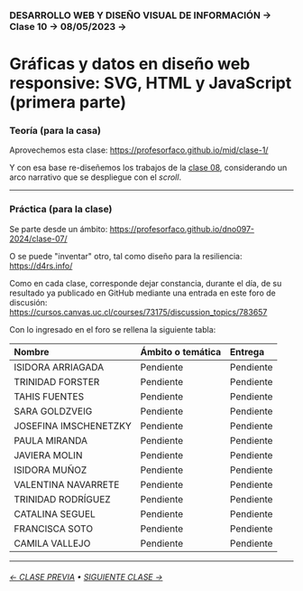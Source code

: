 ### DESARROLLO WEB Y DISEÑO VISUAL DE INFORMACIÓN → Clase 10 → 08/05/2023 → 


# Gráficas y datos en diseño web responsive: SVG, HTML y JavaScript (primera parte)

### Teoría (para la casa)

Aprovechemos esta clase: https://profesorfaco.github.io/mid/clase-1/

Y con esa base re-diseñemos los trabajos de la [clase 08](https://github.com/profesorfaco/dno097-2024/tree/main/clase-08), considerando un arco narrativo que se despliegue con el *scroll*. 

- - - - - - - - - - - - - - 

### Práctica (para la clase)

Se parte desde un ámbito: https://profesorfaco.github.io/dno097-2024/clase-07/

O se puede "inventar" otro, tal como diseño para la resiliencia: https://d4rs.info/

Como en cada clase, corresponde dejar constancia, durante el día, de su resultado ya publicado en GitHub mediante una entrada en este foro de discusión: https://cursos.canvas.uc.cl/courses/73175/discussion_topics/783657

Con lo ingresado en el foro se rellena la siguiente tabla:

| Nombre | Ámbito o temática | Entrega      |
|:-------|:-------------------|:-------------|
| ISIDORA ARRIAGADA	| Pendiente | Pendiente |
| TRINIDAD FORSTER | Pendiente | Pendiente |
| TAHIS FUENTES | Pendiente | Pendiente | 
| SARA GOLDZVEIG | Pendiente | Pendiente |
| JOSEFINA IMSCHENETZKY | Pendiente | Pendiente | 
| PAULA MIRANDA | Pendiente | Pendiente | 
| JAVIERA MOLIN | Pendiente | Pendiente | 		
| ISIDORA MUÑOZ	 | Pendiente | Pendiente | 
| VALENTINA NAVARRETE | Pendiente | Pendiente | 
| TRINIDAD RODRÍGUEZ | Pendiente | Pendiente | 
| CATALINA SEGUEL | Pendiente | Pendiente | 
| FRANCISCA SOTO | Pendiente | Pendiente | 
| CAMILA VALLEJO | Pendiente | Pendiente | 

- - - - - - - 

###### [← CLASE PREVIA](https://github.com/profesorfaco/dno097-2024/tree/main/clase-08) • [SIGUIENTE CLASE →](https://github.com/profesorfaco/dno097-2024/tree/main/clase-11)

